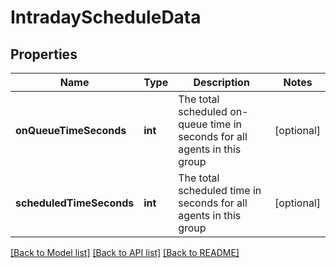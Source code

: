 # IntradayScheduleData

## Properties
Name | Type | Description | Notes
------------ | ------------- | ------------- | -------------
**onQueueTimeSeconds** | **int** | The total scheduled on-queue time in seconds for all agents in this group | [optional] 
**scheduledTimeSeconds** | **int** | The total scheduled time in seconds for all agents in this group | [optional] 

[[Back to Model list]](../README.md#documentation-for-models) [[Back to API list]](../README.md#documentation-for-api-endpoints) [[Back to README]](../README.md)


